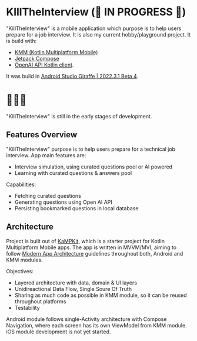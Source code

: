 # KIllTheInterview (🚧 IN PROGRESS 🚧)

"KillTheInterview" is a mobile application which purpose is to help users prepare for a job interview. It is also my current hobby/playground project. It is build with:
- [KMM (Kotlin Multiplatform Mobile)][kmm]
- [Jetpack Compose][compose]
- [OpenAI API Kotlin client][openAiClient]. 

It was build in [Android Studio Giraffe | 2022.3.1 Beta 4][androidStudio].


# 🚧🚧🚧

"KillTheInterview" is still in the early stages of development.

## Features Overview

"KillTheInterview" purpose is to help users prepare for a technical job interview. App main features are:
- Interview simulation, using curated questions pool or AI powered
- Learning with curated questions & answers pool

Capabilities: 
- Fetching curated questions
- Generating questions using Open AI API
- Persisting bookmarked questions in local database

## Architecture

Project is built out of [KaMPKit][kampkit], which is a starter project for Kotlin Multiplatform Mobile apps.
The app is written in MVVM/MVI, aiming to follow [Modern App Architecture][modernAppArchitecture] guidelines throughout both, Android and KMM modules.

Objectives:
- Layered architecture with data, domain & UI layers
- Unidireactional Data Flow, Single Soure Of Truth
- Sharing as much code as possible in KMM module, so it can be reused throughout platforms
- Testability

Android module follows single-Activity architecture with Compose Navigation, where each screen has its own ViewModel from KMM module. iOS module development is not yet started.




 [modernAppArchitecture]: https://developer.android.com/topic/architecture#modern-app-architecture
 [androidStudio]: https://androidstudio.googleblog.com/2023/05/android-studio-giraffe-beta-4-now.html
 [openAiClient]: https://github.com/aallam/openai-kotlin
 [compose]: https://developer.android.com/jetpack/compose
 [kmm]: https://kotlinlang.org/docs/multiplatform-mobile-getting-started.html
 [kampkit]: https://github.com/touchlab/KaMPKit


